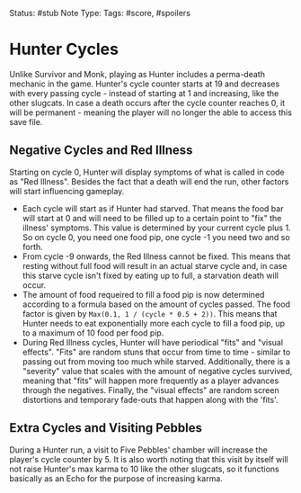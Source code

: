 Status: #stub
Note Type: 
Tags: #score, #spoilers 
# Hunter Cycles
Unlike Survivor and Monk, playing as Hunter includes a perma-death mechanic in the game. Hunter's cycle counter starts at 19 and decreases with every passing cycle - instead of starting at 1 and increasing, like the other slugcats. In case a death occurs after the cycle counter reaches 0, it will be permanent - meaning the player will no longer the able to access this save file.

## Negative Cycles and Red Illness
Starting on cycle 0, Hunter will display symptoms of what is called in code as "Red Illness". Besides the fact that a death will end the run, other factors will start influencing gameplay.
- Each cycle will start as if Hunter had starved. That means the food bar will start at 0 and will need to be filled up to a certain point to "fix" the illness' symptoms. This value is determined by your current cycle plus 1. So on cycle 0, you need one food pip, one cycle -1 you need two and so forth.
- From cycle -9 onwards, the Red Illness cannot be fixed. This means that resting without full food will result in an actual starve cycle and, in case this starve cycle isn't fixed by eating up to full, a starvation death will occur.
- The amount of food requeired to fill a food pip is now determined according to a formula based on the amount of cycles passed. The food factor is given by `Max(0.1, 1 / (cycle * 0.5 + 2))`. This means that Hunter needs to eat exponentially more each cycle to fill a food pip, up to a maximum of 10 food per food pip.
- During Red Illness cycles, Hunter will have periodical "fits" and "visual effects". "Fits" are random stuns that occur from time to time - similar to passing out from moving too much while starved. Additionally, there is a "severity" value that scales with the amount of negative cycles survived, meaning that "fits" will happen more frequently as a player advances through the negatives. Finally, the "visual effects" are random screen distortions and temporary fade-outs that happen along with the 'fits'.

## Extra Cycles and Visiting Pebbles
During a Hunter run, a visit to Five Pebbles' chamber will increase the player's cycle counter by 5. It is also worth noting that this visit by itself will not raise Hunter's max karma to 10 like the other slugcats, so it functions basically as an Echo for the purpose of increasing karma.